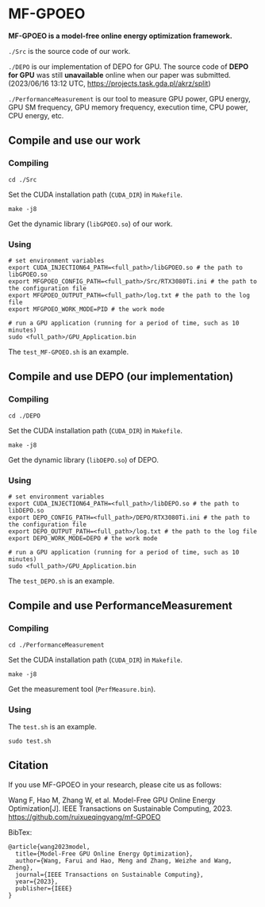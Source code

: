 # MF-GPOEO

**MF-GPOEO is a model-free online energy optimization framework.**



`./Src` is the source code of our work.

`./DEPO` is our implementation of DEPO for GPU. The source code of **DEPO for GPU** was still **unavailable** online when our paper was submitted. (2023/06/16 13:12 UTC, https://projects.task.gda.pl/akrz/split)

`./PerformanceMeasurement` is our tool to measure GPU power, GPU energy, GPU SM frequency, GPU memory frequency, execution time, CPU power, CPU energy, etc.



## Compile and use our work

### Compiling
`cd ./Src`

Set the CUDA installation path (`CUDA_DIR`) in `Makefile`.

`make -j8`

Get the dynamic library (`libGPOEO.so`) of our work.

### Using
```shell
# set environment variables
export CUDA_INJECTION64_PATH=<full_path>/libGPOEO.so # the path to libGPOEO.so
export MFGPOEO_CONFIG_PATH=<full_path>/Src/RTX3080Ti.ini # the path to the configuration file
export MFGPOEO_OUTPUT_PATH=<full_path>/log.txt # the path to the log file
export MFGPOEO_WORK_MODE=PID # the work mode

# run a GPU application (running for a period of time, such as 10 minutes)
sudo <full_path>/GPU_Application.bin
```
The `test_MF-GPOEO.sh` is an example.

## Compile and use DEPO (our implementation)

### Compiling
`cd ./DEPO`

Set the CUDA installation path (`CUDA_DIR`) in `Makefile`.

`make -j8`

Get the dynamic library (`libDEPO.so`) of DEPO.

### Using
```shell
# set environment variables
export CUDA_INJECTION64_PATH=<full_path>/libDEPO.so # the path to libDEPO.so
export DEPO_CONFIG_PATH=<full_path>/DEPO/RTX3080Ti.ini # the path to the configuration file
export DEPO_OUTPUT_PATH=<full_path>/log.txt # the path to the log file
export DEPO_WORK_MODE=DEPO # the work mode

# run a GPU application (running for a period of time, such as 10 minutes)
sudo <full_path>/GPU_Application.bin
```
The `test_DEPO.sh` is an example.


## Compile and use PerformanceMeasurement

### Compiling
`cd ./PerformanceMeasurement`

Set the CUDA installation path (`CUDA_DIR`) in `Makefile`.

`make -j8`

Get the measurement tool (`PerfMeasure.bin`).

### Using
The `test.sh` is an example.
```shell
sudo test.sh
```

## Citation
If you use MF-GPOEO in your research, please cite us as follows:

   Wang F, Hao M, Zhang W, et al. Model-Free GPU Online Energy Optimization[J]. IEEE Transactions on Sustainable Computing, 2023.
   https://github.com/ruixueqingyang/mf-GPOEO

BibTex:

```
@article{wang2023model,
  title={Model-Free GPU Online Energy Optimization},
  author={Wang, Farui and Hao, Meng and Zhang, Weizhe and Wang, Zheng},
  journal={IEEE Transactions on Sustainable Computing},
  year={2023},
  publisher={IEEE}
}
```
